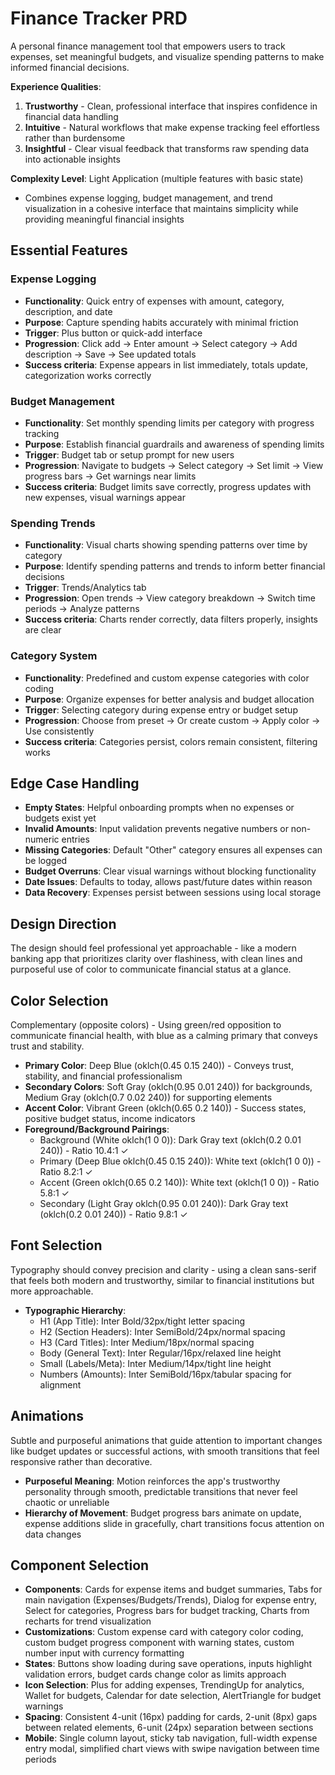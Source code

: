 # Finance Tracker PRD

A personal finance management tool that empowers users to track expenses, set meaningful budgets, and visualize spending patterns to make informed financial decisions.

**Experience Qualities**:
1. **Trustworthy** - Clean, professional interface that inspires confidence in financial data handling
2. **Intuitive** - Natural workflows that make expense tracking feel effortless rather than burdensome
3. **Insightful** - Clear visual feedback that transforms raw spending data into actionable insights

**Complexity Level**: Light Application (multiple features with basic state)
- Combines expense logging, budget management, and trend visualization in a cohesive interface that maintains simplicity while providing meaningful financial insights

## Essential Features

### Expense Logging
- **Functionality**: Quick entry of expenses with amount, category, description, and date
- **Purpose**: Capture spending habits accurately with minimal friction
- **Trigger**: Plus button or quick-add interface
- **Progression**: Click add → Enter amount → Select category → Add description → Save → See updated totals
- **Success criteria**: Expense appears in list immediately, totals update, categorization works correctly

### Budget Management
- **Functionality**: Set monthly spending limits per category with progress tracking
- **Purpose**: Establish financial guardrails and awareness of spending limits
- **Trigger**: Budget tab or setup prompt for new users
- **Progression**: Navigate to budgets → Select category → Set limit → View progress bars → Get warnings near limits
- **Success criteria**: Budget limits save correctly, progress updates with new expenses, visual warnings appear

### Spending Trends
- **Functionality**: Visual charts showing spending patterns over time by category
- **Purpose**: Identify spending patterns and trends to inform better financial decisions
- **Trigger**: Trends/Analytics tab
- **Progression**: Open trends → View category breakdown → Switch time periods → Analyze patterns
- **Success criteria**: Charts render correctly, data filters properly, insights are clear

### Category System
- **Functionality**: Predefined and custom expense categories with color coding
- **Purpose**: Organize expenses for better analysis and budget allocation
- **Trigger**: Selecting category during expense entry or budget setup
- **Progression**: Choose from preset → Or create custom → Apply color → Use consistently
- **Success criteria**: Categories persist, colors remain consistent, filtering works

## Edge Case Handling

- **Empty States**: Helpful onboarding prompts when no expenses or budgets exist yet
- **Invalid Amounts**: Input validation prevents negative numbers or non-numeric entries
- **Missing Categories**: Default "Other" category ensures all expenses can be logged
- **Budget Overruns**: Clear visual warnings without blocking functionality
- **Date Issues**: Defaults to today, allows past/future dates within reason
- **Data Recovery**: Expenses persist between sessions using local storage

## Design Direction

The design should feel professional yet approachable - like a modern banking app that prioritizes clarity over flashiness, with clean lines and purposeful use of color to communicate financial status at a glance.

## Color Selection

Complementary (opposite colors) - Using green/red opposition to communicate financial health, with blue as a calming primary that conveys trust and stability.

- **Primary Color**: Deep Blue (oklch(0.45 0.15 240)) - Conveys trust, stability, and financial professionalism
- **Secondary Colors**: Soft Gray (oklch(0.95 0.01 240)) for backgrounds, Medium Gray (oklch(0.7 0.02 240)) for supporting elements
- **Accent Color**: Vibrant Green (oklch(0.65 0.2 140)) - Success states, positive budget status, income indicators
- **Foreground/Background Pairings**: 
  - Background (White oklch(1 0 0)): Dark Gray text (oklch(0.2 0.01 240)) - Ratio 10.4:1 ✓
  - Primary (Deep Blue oklch(0.45 0.15 240)): White text (oklch(1 0 0)) - Ratio 8.2:1 ✓
  - Accent (Green oklch(0.65 0.2 140)): White text (oklch(1 0 0)) - Ratio 5.8:1 ✓
  - Secondary (Light Gray oklch(0.95 0.01 240)): Dark Gray text (oklch(0.2 0.01 240)) - Ratio 9.8:1 ✓

## Font Selection

Typography should convey precision and clarity - using a clean sans-serif that feels both modern and trustworthy, similar to financial institutions but more approachable.

- **Typographic Hierarchy**: 
  - H1 (App Title): Inter Bold/32px/tight letter spacing
  - H2 (Section Headers): Inter SemiBold/24px/normal spacing  
  - H3 (Card Titles): Inter Medium/18px/normal spacing
  - Body (General Text): Inter Regular/16px/relaxed line height
  - Small (Labels/Meta): Inter Medium/14px/tight line height
  - Numbers (Amounts): Inter SemiBold/16px/tabular spacing for alignment

## Animations

Subtle and purposeful animations that guide attention to important changes like budget updates or successful actions, with smooth transitions that feel responsive rather than decorative.

- **Purposeful Meaning**: Motion reinforces the app's trustworthy personality through smooth, predictable transitions that never feel chaotic or unreliable
- **Hierarchy of Movement**: Budget progress bars animate on update, expense additions slide in gracefully, chart transitions focus attention on data changes

## Component Selection

- **Components**: Cards for expense items and budget summaries, Tabs for main navigation (Expenses/Budgets/Trends), Dialog for expense entry, Select for categories, Progress bars for budget tracking, Charts from recharts for trend visualization
- **Customizations**: Custom expense card with category color coding, custom budget progress component with warning states, custom number input with currency formatting
- **States**: Buttons show loading during save operations, inputs highlight validation errors, budget cards change color as limits approach
- **Icon Selection**: Plus for adding expenses, TrendingUp for analytics, Wallet for budgets, Calendar for date selection, AlertTriangle for budget warnings
- **Spacing**: Consistent 4-unit (16px) padding for cards, 2-unit (8px) gaps between related elements, 6-unit (24px) separation between sections
- **Mobile**: Single column layout, sticky tab navigation, full-width expense entry modal, simplified chart views with swipe navigation between time periods
